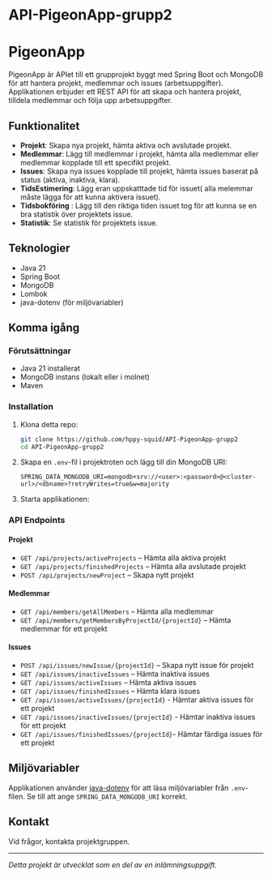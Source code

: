 # API-PigeonApp-grupp2

# PigeonApp

PigeonApp är APIet till ett grupprojekt byggt med Spring Boot och MongoDB för att hantera projekt, medlemmar och issues (arbetsuppgifter). Applikationen erbjuder ett REST API för att skapa och hantera projekt, tilldela medlemmar och följa upp arbetsuppgifter.

## Funktionalitet

- **Projekt**: Skapa nya projekt, hämta aktiva och avslutade projekt.
- **Medlemmar**: Lägg till medlemmar i projekt, hämta alla medlemmar eller medlemmar kopplade till ett specifikt projekt.
- **Issues**: Skapa nya issues kopplade till projekt, hämta issues baserat på status (aktiva, inaktiva, klara).
- **TidsEstimering**: Lägg eran uppskatttade tid för issuet( alla melemmar måste lägga för att kunna aktivera issuet).
- **Tidsbokföring** : Lägg till den riktiga tiden issuet tog för att kunna se en bra statistik över projektets issue.
- **Statistik**: Se statistik för projektets issue.

## Teknologier

- Java 21
- Spring Boot
- MongoDB
- Lombok
- java-dotenv (för miljövariabler)

## Komma igång

### Förutsättningar

- Java 21 installerat
- MongoDB instans (lokalt eller i molnet)
- Maven

### Installation

1. Klona detta repo:

   ```sh
   git clone https://github.com/hppy-squid/API-PigeonApp-grupp2
   cd API-PigeonApp-grupp2
   ```

2. Skapa en `.env`-fil i projektroten och lägg till din MongoDB URI:

   ```
   SPRING_DATA_MONGODB_URI=mongodb+srv://<user>:<password>@<cluster-url>/<dbname>?retryWrites=true&w=majority
   ```

3. Starta applikationen:

### API Endpoints

#### Projekt

- `GET /api/projects/activeProjects` – Hämta alla aktiva projekt
- `GET /api/projects/finishedProjects` – Hämta alla avslutade projekt
- `POST /api/projects/newProject` – Skapa nytt projekt

#### Medlemmar

- `GET /api/members/getAllMembers` – Hämta alla medlemmar
- `GET /api/members/getMembersByProjectId/{projectId}` – Hämta medlemmar för ett projekt

#### Issues

- `POST /api/issues/newIssue/{projectId}` – Skapa nytt issue för projekt
- `GET /api/issues/inactiveIssues` – Hämta inaktiva issues
- `GET /api/issues/activeIssues` – Hämta aktiva issues
- `GET /api/issues/finishedIssues` – Hämta klara issues
- `GET /api/issues/activeIssues/{projectId}` - Hämtar aktiva issues för ett projekt
- `GET /api/issues/inactiveIssues/{projectId}` - Hämtar inaktiva issues för ett projekt
- `GET /api/issues/finishedIssues/{projectId}`- Hämtar färdiga issues för ett projekt

## Miljövariabler

Applikationen använder [java-dotenv](https://github.com/cdimascio/java-dotenv) för att läsa miljövariabler från `.env`-filen. Se till att ange `SPRING_DATA_MONGODB_URI` korrekt.

## Kontakt

Vid frågor, kontakta projektgruppen.

---

_Detta projekt är utvecklat som en del av en inlämningsuppgift._
